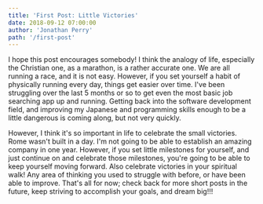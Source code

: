 ```yaml
---
title: 'First Post: Little Victories'
date: 2018-09-12 07:00:00
author: 'Jonathan Perry'
path: '/first-post'
---
```


I hope this post encourages somebody! I think the analogy of life, especially the Christian one, as a marathon, is a rather accurate one. We are all running a race, and it is not easy. However, if you set yourself a habit of physically running every day, things get easier over time. I've been struggling over the last 5 months or so to get even the most basic job searching app up and running. Getting back into the software development field, and improving my Japanese and programming skills enough to be a little dangerous is coming along, but not very quickly.

However, I think it's so important in life to celebrate the small victories. Rome wasn't built in a day. I'm not going to be able to establish an amazing company in one year. However, if you set little milestones for yourself, and just continue on and celebrate those milestones, you're going to be able to keep yourself moving forward. Also celebrate victories in your spiritual walk! Any area of thinking you used to struggle with before, or have been able to improve. That's all for now; check back for more short posts in the future, keep striving to accomplish your goals, and dream big!!!
